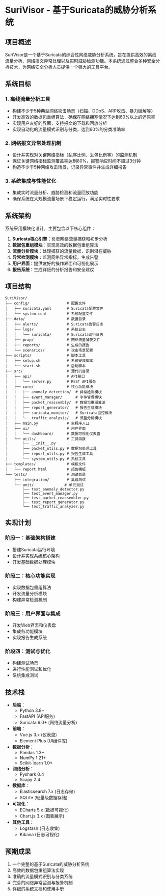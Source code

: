 # SuriVisor - 基于Suricata的威胁分析系统

## 项目概述

SuriVisor是一个基于Suricata的综合性网络威胁分析系统，旨在提供高效的离线流量分析、网络报文异常处理以及实时威胁检测功能。本系统通过整合多种安全分析技术，为网络安全分析人员提供一个强大的工具平台。

## 系统目标

### 1. 离线流量分析工具
- 构建不少于5种典型网络攻击场景（扫描、DDoS、ARP攻击、暴力破解等）
- 开发高效的数据包重组算法，确保在网络拥塞情况下达到60%以上的还原率
- 实现用户友好的界面，支持报文的下载和回放分析
- 实现自动化的流量模式识别与分类，达到60%的分类准确率

### 2. 网络报文异常处理机制
- 设计并实现对关键网络指标（乱序比例、丢包比例等）的监测机制
- 保证关键网络指标监测覆盖率达到80%，报警响应时间不超过3分钟
- 构造不少于5种网络攻击场景，记录异常事件并生成详细报告

### 3. 系统集成与性能优化
- 集成实时流量分析、威胁检测和流量回放功能
- 确保系统在大规模流量场景下稳定运行，满足实时性要求

## 系统架构

系统采用模块化设计，主要包含以下核心组件：

1. **Suricata核心引擎**：负责网络流量捕获和初步分析
2. **数据包重组模块**：实现高效的数据包重组算法
3. **流量分析模块**：处理捕获的流量数据，识别潜在威胁
4. **异常检测模块**：监测网络异常指标，生成告警
5. **用户界面**：提供友好的操作界面和可视化展示
6. **报告系统**：生成详细的分析报告和安全建议

## 项目结构

```
SuriVisor/
├── config/                 # 配置文件
│   ├── suricata.yaml       # Suricata配置文件
│   └── system.conf         # 系统配置文件
├── data/                   # 数据目录
│   ├── alerts/             # Suricata告警日志
│   ├── logs/               # 系统日志
│   │   └── suricata/       # Suricata运行日志
│   ├── pcap/               # 网络流量捕获文件
│   ├── reports/            # 生成的报告
│   └── scenarios/          # 攻击场景配置
├── scripts/                # 脚本工具
│   ├── setup.sh            # 系统安装脚本
│   └── start.sh            # 启动脚本
├── src/                    # 源代码目录
│   ├── api/                # API接口
│   │   └── server.py       # REST API服务
│   ├── core/               # 核心功能模块
│   │   ├── anomaly_detection/  # 异常检测模块
│   │   ├── event_manager/      # 事件管理模块
│   │   ├── packet_reassembly/  # 数据包重组算法
│   │   ├── report_generator/   # 报告生成模块
│   │   ├── suricata_monitor/   # Suricata监控模块
│   │   └── traffic_analysis/   # 流量分析模块
│   ├── main.py             # 主程序入口
│   ├── ui/                 # 用户界面
│   │   └── dashboard/      # 数据可视化仪表盘
│   └── utils/              # 工具函数
│       ├── __init__.py
│       ├── packet_utils.py # 数据包处理工具
│       ├── report_utils.py # 报告生成工具
│       └── system_utils.py # 系统工具
├── templates/              # 模板文件
│   └── report.html         # 报告模板
└── tests/                  # 测试目录
    ├── integration/        # 集成测试
    └── unit/              # 单元测试
        ├── test_anomaly_detector.py
        ├── test_event_manager.py
        ├── test_packet_reassembler.py
        ├── test_report_generator.py
        └── test_traffic_analyzer.py
```

## 实现计划

### 阶段一：基础架构搭建
- 搭建Suricata运行环境
- 设计并实现系统核心架构
- 开发基础数据处理模块

### 阶段二：核心功能实现
- 实现数据包重组算法
- 开发流量分析模块
- 构建异常检测机制

### 阶段三：用户界面与集成
- 开发Web界面和仪表盘
- 集成各功能模块
- 实现报告生成系统

### 阶段四：测试与优化
- 构建测试场景
- 进行性能测试和优化
- 系统集成测试

## 技术栈

- **后端**：
  - Python 3.8+
  - FastAPI (API服务)
  - Suricata 6.0+ (网络流量分析)
- **前端**：
  - Vue.js 3.x (仪表盘)
  - Element Plus (UI组件库)
- **数据分析**：
  - Pandas 1.3+
  - NumPy 1.21+
  - Scikit-learn 1.0+
- **网络分析**：
  - Pyshark 0.4
  - Scapy 2.4
- **数据库**：
  - Elasticsearch 7.x (日志存储)
  - SQLite (轻量级数据存储)
- **可视化**：
  - ECharts 5.x (数据可视化)
  - Chart.js 3.x (图表展示)
- **其他工具**：
  - Logstash (日志收集)
  - Kibana (日志可视化)

## 预期成果

1. 一个完整的基于Suricata的威胁分析系统
2. 高效的数据包重组算法实现
3. 准确的流量模式识别与分类系统
4. 完善的网络异常监测与报警机制
5. 详细的系统文档和使用手册
